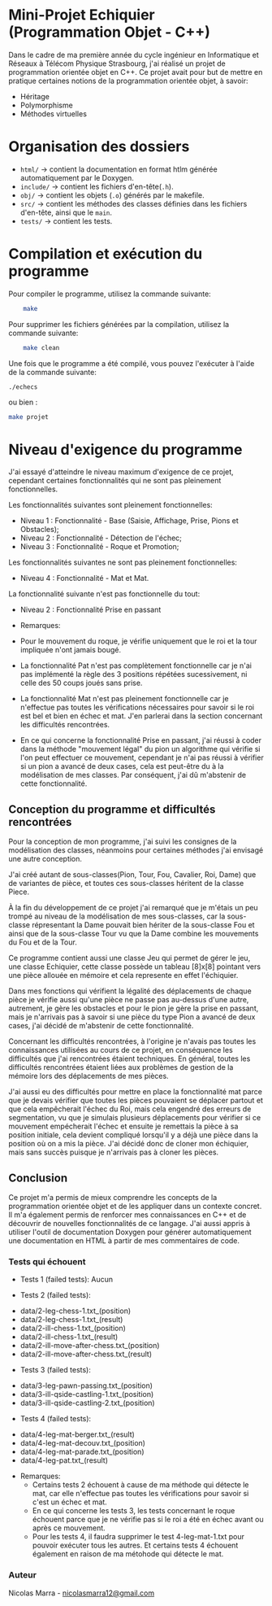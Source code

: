 # Mini-Projet Echiquier (Programmation Objet - C++)


Dans le cadre de ma première année du cycle ingénieur en Informatique et Réseaux à Télécom Physique Strasbourg, j'ai réalisé un projet de programmation orientée objet en C++. Ce projet avait pour but de mettre en pratique certaines notions de la programmation orientée objet, à savoir: 
- Héritage
- Polymorphisme
- Méthodes virtuelles 

# Organisation des dossiers

*   `html/` -> contient la documentation en format htlm générée automatiquement par le Doxygen.
*   `include/` -> contient les fichiers d'en-tête(`.h`).
*   `obj/` -> contient les objets (`.o`) générés par le makefile.
*   `src/` -> contient les méthodes des classes définies dans les fichiers d'en-tête, ainsi que le `main`.
*   `tests/` -> contient les tests.  

# Compilation et exécution du programme

Pour compiler le programme, utilisez la commande suivante:

```bash
    make
```

Pour supprimer les fichiers générées par la compilation, utilisez la commande suivante:

```bash
    make clean
```

Une fois que le programme a été compilé, vous pouvez l'exécuter à l'aide de la commande suivante:

`./echecs` 

ou bien : 

```bash
make projet
```

# Niveau d'exigence du programme
 
J'ai essayé d'atteindre le niveau maximum d'exigence de ce projet, cependant certaines fonctionnalités qui ne sont pas pleinement fonctionnelles.

Les fonctionnalités suivantes sont pleinement fonctionnelles:

- Niveau 1 : Fonctionnalité - Base (Saisie, Affichage, Prise, Pions et Obstacles);
- Niveau 2 : Fonctionnalité - Détection de l'échec;
- Niveau 3 : Fonctionnalité - Roque et Promotion;

Les fonctionnalités suivantes ne sont pas pleinement fonctionnelles:

- Niveau 4 : Fonctionnalité - Mat et Mat.

La fonctionnalité suivante n'est pas fonctionnelle du tout:

- Niveau 2 : Fonctionnalité Prise en passant

* Remarques:

- Pour le mouvement du roque, je vérifie uniquement que le roi et la tour impliquée n'ont jamais bougé. 

- La fonctionnalité Pat n'est pas complètement fonctionnelle car je n'ai pas implémenté la règle des 3 positions répétées sucessivement, ni celle des 50 coups joués sans prise.

- La fonctionnalité Mat n'est pas pleinement fonctionnelle car je n'effectue pas toutes les vérifications nécessaires pour savoir si le roi est bel et bien en échec et mat. J'en parlerai dans la section concernant les difficultés rencontrées.

- En ce qui concerne la fonctionnalité Prise en passant, j'ai réussi à coder dans la méthode "mouvement légal" du pion un algorithme qui vérifie si l'on peut effectuer ce mouvement, cependant je n'ai pas réussi à vérifier si un pion a avancé de deux cases, cela est peut-être du à la modélisation de mes classes. Par conséquent, j'ai dû m'abstenir de cette fonctionnalité.

## Conception du programme et difficultés rencontrées

Pour la conception de mon programme, j'ai suivi les consignes de la modélisation des classes, néanmoins pour certaines méthodes j'ai envisagé une autre conception.

J'ai créé autant de sous-classes(Pion, Tour, Fou, Cavalier, Roi, Dame) que de variantes de pièce, et toutes ces sous-classes héritent de la classe Piece.

À la fin du développement de ce projet j'ai remarqué que je m'étais un peu trompé au niveau de la modélisation de mes sous-classes, car la sous-classe répresentant la Dame pouvait bien hériter de la sous-classe Fou et ainsi que de la sous-classe Tour vu que la Dame combine les mouvements du Fou et de la Tour.

Ce programme contient aussi une classe Jeu qui permet de gérer le jeu, une classe Echiquier, cette classe possède un tableau [8]x[8] pointant vers une pièce allouée en mémoire et cela represente en effet l'échiquier.

Dans mes fonctions qui vérifient la légalité des déplacements de chaque pièce je vérifie aussi qu'une pièce ne passe pas au-dessus d'une autre, autrement, je gère les obstacles et pour le pion je gère la prise en passant, mais je n'arrivais pas à savoir si une pièce du type Pion a avancé de deux cases, j'ai décidé de m'abstenir de cette fonctionnalité.  

Concernant les difficultés rencontrées, à l'origine je n'avais pas toutes les connaissances utilisées au cours de ce projet, en conséquence les difficultés que j'ai rencontrées étaient techniques. En général, toutes les difficultés rencontrées étaient liées aux problèmes de gestion de la mémoire lors des déplacements de mes pièces.

J'ai aussi eu des difficultés pour mettre en place la fonctionnalité mat parce que je devais vérifier que toutes les pièces pouvaient se déplacer partout et que cela empêcherait l'échec du Roi, mais cela engendré des erreurs de segmentation, vu que je simulais plusieurs déplacements pour vérifier si ce mouvement empécherait l'échec et ensuite je remettais la pièce à sa position initiale, cela devient compliqué lorsqu'il y a déjà une pièce dans la position où on a mis la pièce. J'ai décidé donc de cloner mon échiquier, mais sans succès puisque je n'arrivais pas à cloner les pièces.

## Conclusion

Ce projet m'a permis de mieux comprendre les concepts de la programmation orientée objet et de les appliquer dans un contexte concret. Il m'a également permis de renforcer mes connaissances en C++ et de découvrir de nouvelles fonctionnalités de ce langage. J'ai aussi appris à utiliser l'outil de documentation Doxygen pour générer automatiquement une documentation en HTML à partir de mes commentaires de code.

### Tests qui échouent 

* Tests 1 (failed tests): Aucun

* Tests 2 (failed tests):              
- data/2-leg-chess-1.txt_(position) 
- data/2-leg-chess-1.txt_(result) 
- data/2-ill-chess-1.txt_(position) 
- data/2-ill-chess-1.txt_(result) 
- data/2-ill-move-after-chess.txt_(position) 
- data/2-ill-move-after-chess.txt_(result) 

* Tests 3 (failed tests):              
- data/3-leg-pawn-passing.txt_(position) 
- data/3-ill-qside-castling-1.txt_(position) 
- data/3-ill-qside-castling-2.txt_(position) 

* Tests 4 (failed tests):

- data/4-leg-mat-berger.txt_(result) 
- data/4-leg-mat-decouv.txt_(position) 
- data/4-leg-mat-parade.txt_(position) 
- data/4-leg-pat.txt_(result) 

* Remarques:
    - Certains tests 2 échouent à cause de ma méthode qui détecte le mat, car elle n'effectue pas toutes les vérifications pour savoir si c'est un échec et mat.
    - En ce qui concerne les tests 3, les tests concernant le roque échouent parce que je ne vérifie pas si le roi a été en échec avant ou après ce mouvement.
    - Pour les tests 4, il faudra supprimer le test 4-leg-mat-1.txt pour pouvoir exécuter tous les autres. Et certains tests 4 échouent également en raison de ma métohode qui détecte le mat.

### Auteur

Nicolas Marra - nicolasmarra12@gmail.com

